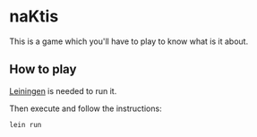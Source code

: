 # naKtis

This is a game which you'll have to play to know what is it about.

## How to play

[Leiningen](http://leiningen.com) is needed to run it.

Then execute and follow the instructions:

``` lein run ```
